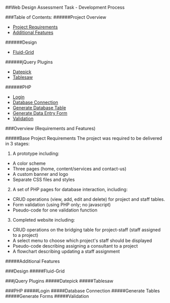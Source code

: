 ##Web Design Assessment Task - Development Process

###Table of Contents:
######Project Overview
- [Project Requirements](https://github.com/LucidityWaver/ICA40511-NotesAndKeywords/blob/master/Portfolio/Web-Development/Development%20Process.md#project-requirements)
- [Additional Features](https://github.com/LucidityWaver/ICA40511-NotesAndKeywords/blob/master/Portfolio/Web-Development/Development%20Process.md#additional-features)

######Design
- [Fluid-Grid](https://github.com/LucidityWaver/ICA40511-NotesAndKeywords/blob/master/Portfolio/Web-Development/Development%20Process.md#fluid-grid)

######jQuery Plugins
- [Datepick](https://github.com/LucidityWaver/ICA40511-NotesAndKeywords/blob/master/Portfolio/Web-Development/Development%20Process.md#datepick)
- [Tablesaw](https://github.com/LucidityWaver/ICA40511-NotesAndKeywords/blob/master/Portfolio/Web-Development/Development%20Process.md#tablesaw)

######PHP
- [Login](https://github.com/LucidityWaver/ICA40511-NotesAndKeywords/blob/master/Portfolio/Web-Development/Development%20Process.md#login)
- [Database Connection](https://github.com/LucidityWaver/ICA40511-NotesAndKeywords/blob/master/Portfolio/Web-Development/Development%20Process.md#database-connection)
- [Generate Database Table](https://github.com/LucidityWaver/ICA40511-NotesAndKeywords/blob/master/Portfolio/Web-Development/Development%20Process.md#generate-tables)
- [Generate Data Entry Form](https://github.com/LucidityWaver/ICA40511-NotesAndKeywords/blob/master/Portfolio/Web-Development/Development%20Process.md#generate-forms)
- [Validation](https://github.com/LucidityWaver/ICA40511-NotesAndKeywords/blob/master/Portfolio/Web-Development/Development%20Process.md#validation)

###Overview (Requirements and Features)

#####Base Project Requirements
The project was required to be delivered in 3 stages:

1. A prototype including:
  - A color scheme
  - Three pages (home, content/services and contact-us)
  - A custom banner and logo
  - Separate CSS files and styles
2. A set of PHP pages for database interaction, including:
  - CRUD operations (view, add, edit and delete) for project and staff tables.
  - Form validation (using PHP only; no javascript)
  - Pseudo-code for one validation function
3. Completed website including:
  - CRUD operations on the bridging table for project-staff (staff assigned to a project)
  - A select menu to choose which project's staff should be displayed
  - Pseudo-code describing assigning a consultant to a project
  - A flowchart describing updating a staff assignment

#####Additional Features

###Design
#####Fluid-Grid

###jQuery Plugins
#####Datepick
#####Tablesaw


###PHP
#####Login
#####Database Connection
#####Generate Tables
#####Generate Forms
#####Validation
